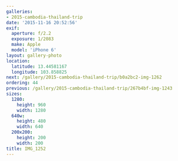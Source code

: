 ```yaml
---
galleries:
- 2015-cambodia-thailand-trip
date: '2015-11-16 20:52:56'
exif:
  aperture: f/2.2
  exposure: 1/2083
  make: Apple
  model: 'iPhone 6'
layout: gallery-photo
location:
  latitude: 13.44581167
  longitude: 103.858825
next: /gallery/2015-cambodia-thailand-trip/b0a2bc2-img-1262
ordering: 44
previous: /gallery/2015-cambodia-thailand-trip/267b4bf-img-1243
sizes:
  1280:
    height: 960
    width: 1280
  640w:
    height: 480
    width: 640
  200x200:
    height: 200
    width: 200
title: IMG_1252
---
```

